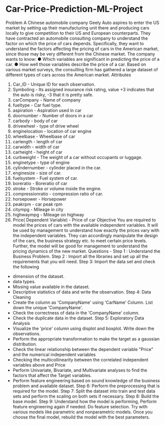 # Car-Price-Prediction-ML-Project
Problem
A Chinese automobile company Geely Auto aspires to enter the US market by setting up their
manufacturing unit there and producing cars locally to give competition to their US and
European counterparts.
They have contracted an automobile consulting company to understand the factor on which the
price of cars depends. Specifically, they want to understand the factors affecting the pricing of
cars in the American market, since those may be very different from the Chinese market. The
company wants to know:
● Which variables are significant in predicting the price of a car.
● How well those variables describe the price of a car.
Based on various market surveys, the consulting firm has gathered a large dataset of different
types of cars across the American market.
Attributes
1. Car_ID - Unique ID for each observation.
2. Symboling - Its assigned insurance risk rating, value +3 indicates that the auto is risky,
-3 that it is pretty safe.
3. carCompany - Name of company
4. fueltype - Car fuel type.
5. aspiration - Aspiration used in car
6. doornumber - Number of doors in a car
7. carbody - body of car
8. drivewheel - type of drive wheel
9. enginelocation - location of car engine
10. wheelbase - Wheelbase of car
11. carlength - length of car
12. carwidth - width of car
13. carheight - height of car
14. curbweight - The weight of a car without occupants or luggage.
15. enginetype - type of engine
16. cylindernumber - cylinder placed in the car.
17. enginesize - size of car.
18. fuelsystem - Fuel system of car.
19. boreratio - Boreratio of car
20. stroke - Stroke or volume inside the engine.
21. compressionratio - compression ratio of car.
22. horsepower - Horsepower
23. peakrpm - car peak rpm
24. citympg - Mileage in city
25. highwaympg - Mileage on highway
26. Price( Dependent Variable) - Price of car
Objective
You are required to model the prices of cars with the available independent variables. It will be
used by management to understand how exactly the prices vary with the independent variables.
They can accordingly manipulate the design of the cars, the business strategy etc. to meet
certain price levels. Further, the model will be good for management to understand the pricing
dynamics of the new market.
Questions -
Step 1 : Understand the Business Problem.
Step 2 : Import all the libraries and set up all the requirements that you will need.
Step 3: Import the data set and check the following
- dimension of the dataset.
- data types.
- Missing value available in the dataset.
- Descriptive statistics of data and write the observation.
Step 4: Data Cleaning
- Create the column as 'CompanyName' using 'CarName' Column. List down the unique
'CompanyName'.
- Check the correctness of data in the 'CompanyName' column.
- Check the duplicate data in the dataset.
Step 5: Exploratory Data Analysis
- Visualize the 'price' column using displot and boxplot. Write down the observations.
- Perform the appropriate transformation to make the target as a gaussian distribution.
- Check the linear relationship between the dependent variable "Price" and the numerical
independent variables
- Checking the multicollinearity between the correlated independent variables above and
Price
- Perform Univariate, Bivariate, and Multivariate analyses to find the factors that affect the
Target variables.
- Perform feature engineering based on sound knowledge of the business problem and
available dataset.
Step 6: Perform the preprocessing that is required for the model.
Step 7: Split the dataset into train and test data sets and perform the scaling on both
sets if necessary.
Step 8: Build the base model.
Step 9: Understand how the model is performing, Perform feature engineering again if
needed. Do feature selection. Try with various models like parametric and
nonparametric models. Once you choose the final model, rebuild the model with the
best parameters.
